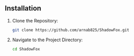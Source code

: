 ## Installation

1. Clone the Repository:
   ```bash
   git clone https://github.com/arnab825/ShadowFox.git
2. Navigate to the Project Directory:
   ```bash
   cd ShadowFox
